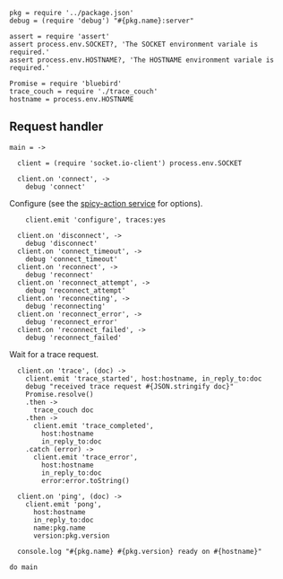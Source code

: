     pkg = require '../package.json'
    debug = (require 'debug') "#{pkg.name}:server"

    assert = require 'assert'
    assert process.env.SOCKET?, 'The SOCKET environment variale is required.'
    assert process.env.HOSTNAME?, 'The HOSTNAME environment variale is required.'

    Promise = require 'bluebird'
    trace_couch = require './trace_couch'
    hostname = process.env.HOSTNAME

Request handler
---------------

    main = ->

      client = (require 'socket.io-client') process.env.SOCKET

      client.on 'connect', ->
        debug 'connect'

Configure (see the [spicy-action service](https://github.com/shimaore/spicy-action/blob/master/index.coffee.md) for options).

        client.emit 'configure', traces:yes

      client.on 'disconnect', ->
        debug 'disconnect'
      client.on 'connect_timeout', ->
        debug 'connect_timeout'
      client.on 'reconnect', ->
        debug 'reconnect'
      client.on 'reconnect_attempt', ->
        debug 'reconnect_attempt'
      client.on 'reconnecting', ->
        debug 'reconnecting'
      client.on 'reconnect_error', ->
        debug 'reconnect_error'
      client.on 'reconnect_failed', ->
        debug 'reconnect_failed'

Wait for a trace request.

      client.on 'trace', (doc) ->
        client.emit 'trace_started', host:hostname, in_reply_to:doc
        debug "received trace request #{JSON.stringify doc}"
        Promise.resolve()
        .then ->
          trace_couch doc
        .then ->
          client.emit 'trace_completed',
            host:hostname
            in_reply_to:doc
        .catch (error) ->
          client.emit 'trace_error',
            host:hostname
            in_reply_to:doc
            error:error.toString()

      client.on 'ping', (doc) ->
        client.emit 'pong',
          host:hostname
          in_reply_to:doc
          name:pkg.name
          version:pkg.version

      console.log "#{pkg.name} #{pkg.version} ready on #{hostname}"

    do main
